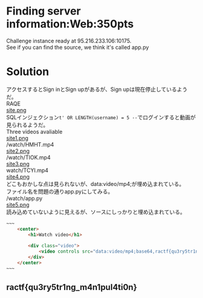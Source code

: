 # Finding server information:Web:350pts
Challenge instance ready at 95.216.233.106:10175.  
See if you can find the source, we think it's called app.py  

# Solution
アクセスするとSign inとSign upがあるが、Sign upは現在停止しているようだ。  
RAQE  
[site.png](../Quarantine_-_Hidden_information/site/site.png)  
SQLインジェクション`t' OR LENGTH(username) = 5 --`でログインすると動画が見られるようだ。  
Three videos avaliable  
[site1.png](../Quarantine/site/flag.png)  
/watch/HMHT.mp4  
[site2.png](site/site2.png)  
/watch/TIOK.mp4  
[site3.png](site/site3.png)  
watch/TCYI.mp4  
[site4.png](site/site4.png)  
どこもおかしな点は見られないが、data:video/mp4;が埋め込まれている。  
ファイル名を問題の通りapp.pyにしてみる。  
/watch/app.py  
[site5.png](site/site5.png)  
読み込めていないように見えるが、ソースにしっかりと埋め込まれている。  
```html
~~~
    <center>
        <h1>Watch video</h1>
        
        <div class="video">
            <video controls src="data:video/mp4;base64,ractf{qu3ry5tr1ng_m4n1pul4ti0n}"></video>
        </div>
    </center>
~~~
```

## ractf{qu3ry5tr1ng_m4n1pul4ti0n}